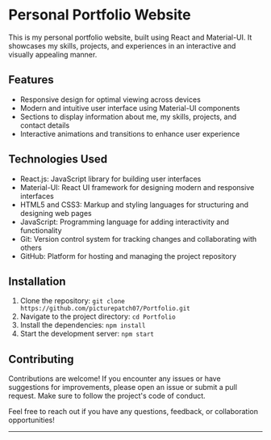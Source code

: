# Personal Portfolio Website

This is my personal portfolio website, built using React and Material-UI. It showcases my skills, projects, and experiences in an interactive and visually appealing manner.

## Features

- Responsive design for optimal viewing across devices
- Modern and intuitive user interface using Material-UI components
- Sections to display information about me, my skills, projects, and contact details
- Interactive animations and transitions to enhance user experience

## Technologies Used

- React.js: JavaScript library for building user interfaces
- Material-UI: React UI framework for designing modern and responsive interfaces
- HTML5 and CSS3: Markup and styling languages for structuring and designing web pages
- JavaScript: Programming language for adding interactivity and functionality
- Git: Version control system for tracking changes and collaborating with others
- GitHub: Platform for hosting and managing the project repository

## Installation

1. Clone the repository: `git clone https://github.com/picturepatch07/Portfolio.git`
2. Navigate to the project directory: `cd Portfolio`
3. Install the dependencies: `npm install`
4. Start the development server: `npm start`

## Contributing

Contributions are welcome! If you encounter any issues or have suggestions for improvements, please open an issue or submit a pull request. Make sure to follow the project's code of conduct.

Feel free to reach out if you have any questions, feedback, or collaboration opportunities!

---
